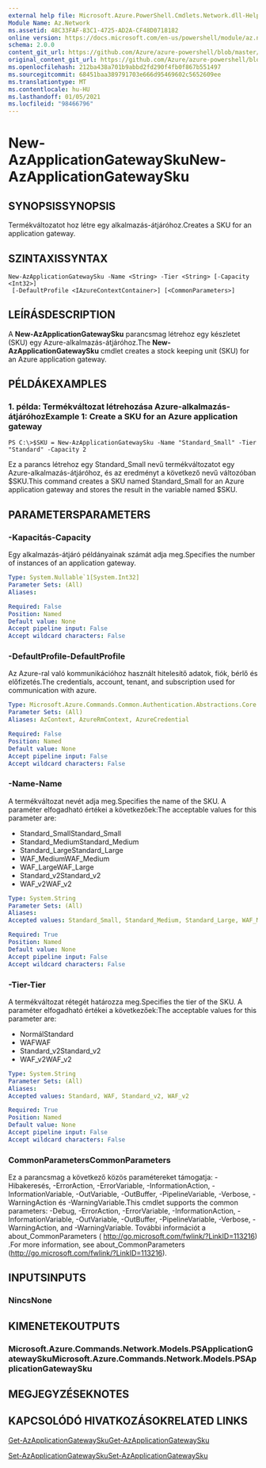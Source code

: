```yaml
---
external help file: Microsoft.Azure.PowerShell.Cmdlets.Network.dll-Help.xml
Module Name: Az.Network
ms.assetid: 48C33FAF-83C1-4725-AD2A-CF48D0718182
online version: https://docs.microsoft.com/en-us/powershell/module/az.network/new-azapplicationgatewaysku
schema: 2.0.0
content_git_url: https://github.com/Azure/azure-powershell/blob/master/src/Network/Network/help/New-AzApplicationGatewaySku.md
original_content_git_url: https://github.com/Azure/azure-powershell/blob/master/src/Network/Network/help/New-AzApplicationGatewaySku.md
ms.openlocfilehash: 212ba438a701b9abbd2fd290f4fb0f867b551497
ms.sourcegitcommit: 68451baa389791703e666d95469602c5652609ee
ms.translationtype: MT
ms.contentlocale: hu-HU
ms.lasthandoff: 01/05/2021
ms.locfileid: "98466796"
---
```

# <span data-ttu-id="07f30-101">New-AzApplicationGatewaySku</span><span class="sxs-lookup"><span data-stu-id="07f30-101">New-AzApplicationGatewaySku</span></span>

## <span data-ttu-id="07f30-102">SYNOPSIS</span><span class="sxs-lookup"><span data-stu-id="07f30-102">SYNOPSIS</span></span>
<span data-ttu-id="07f30-103">Termékváltozatot hoz létre egy alkalmazás-átjáróhoz.</span><span class="sxs-lookup"><span data-stu-id="07f30-103">Creates a SKU for an application gateway.</span></span>

## <span data-ttu-id="07f30-104">SZINTAXIS</span><span class="sxs-lookup"><span data-stu-id="07f30-104">SYNTAX</span></span>

```
New-AzApplicationGatewaySku -Name <String> -Tier <String> [-Capacity <Int32>]
 [-DefaultProfile <IAzureContextContainer>] [<CommonParameters>]
```

## <span data-ttu-id="07f30-105">LEÍRÁS</span><span class="sxs-lookup"><span data-stu-id="07f30-105">DESCRIPTION</span></span>
<span data-ttu-id="07f30-106">A **New-AzApplicationGatewaySku** parancsmag létrehoz egy készletet (SKU) egy Azure-alkalmazás-átjáróhoz.</span><span class="sxs-lookup"><span data-stu-id="07f30-106">The **New-AzApplicationGatewaySku** cmdlet creates a stock keeping unit (SKU) for an Azure application gateway.</span></span>

## <span data-ttu-id="07f30-107">PÉLDÁK</span><span class="sxs-lookup"><span data-stu-id="07f30-107">EXAMPLES</span></span>

### <span data-ttu-id="07f30-108">1. példa: Termékváltozat létrehozása Azure-alkalmazás-átjáróhoz</span><span class="sxs-lookup"><span data-stu-id="07f30-108">Example 1: Create a SKU for an Azure application gateway</span></span>
```
PS C:\>$SKU = New-AzApplicationGatewaySku -Name "Standard_Small" -Tier "Standard" -Capacity 2
```

<span data-ttu-id="07f30-109">Ez a parancs létrehoz egy Standard_Small nevű termékváltozatot egy Azure-alkalmazás-átjáróhoz, és az eredményt a következő nevű változóban $SKU.</span><span class="sxs-lookup"><span data-stu-id="07f30-109">This command creates a SKU named Standard_Small for an Azure application gateway and stores the result in the variable named $SKU.</span></span>

## <span data-ttu-id="07f30-110">PARAMETERS</span><span class="sxs-lookup"><span data-stu-id="07f30-110">PARAMETERS</span></span>

### <span data-ttu-id="07f30-111">-Kapacitás</span><span class="sxs-lookup"><span data-stu-id="07f30-111">-Capacity</span></span>
<span data-ttu-id="07f30-112">Egy alkalmazás-átjáró példányainak számát adja meg.</span><span class="sxs-lookup"><span data-stu-id="07f30-112">Specifies the number of instances of an application gateway.</span></span>

```yaml
Type: System.Nullable`1[System.Int32]
Parameter Sets: (All)
Aliases:

Required: False
Position: Named
Default value: None
Accept pipeline input: False
Accept wildcard characters: False
```

### <span data-ttu-id="07f30-113">-DefaultProfile</span><span class="sxs-lookup"><span data-stu-id="07f30-113">-DefaultProfile</span></span>
<span data-ttu-id="07f30-114">Az Azure-ral való kommunikációhoz használt hitelesítő adatok, fiók, bérlő és előfizetés.</span><span class="sxs-lookup"><span data-stu-id="07f30-114">The credentials, account, tenant, and subscription used for communication with azure.</span></span>

```yaml
Type: Microsoft.Azure.Commands.Common.Authentication.Abstractions.Core.IAzureContextContainer
Parameter Sets: (All)
Aliases: AzContext, AzureRmContext, AzureCredential

Required: False
Position: Named
Default value: None
Accept pipeline input: False
Accept wildcard characters: False
```

### <span data-ttu-id="07f30-115">-Name</span><span class="sxs-lookup"><span data-stu-id="07f30-115">-Name</span></span>
<span data-ttu-id="07f30-116">A termékváltozat nevét adja meg.</span><span class="sxs-lookup"><span data-stu-id="07f30-116">Specifies the name of the SKU.</span></span>
<span data-ttu-id="07f30-117">A paraméter elfogadható értékei a következőek:</span><span class="sxs-lookup"><span data-stu-id="07f30-117">The acceptable values for this parameter are:</span></span>
- <span data-ttu-id="07f30-118">Standard_Small</span><span class="sxs-lookup"><span data-stu-id="07f30-118">Standard_Small</span></span>
- <span data-ttu-id="07f30-119">Standard_Medium</span><span class="sxs-lookup"><span data-stu-id="07f30-119">Standard_Medium</span></span>
- <span data-ttu-id="07f30-120">Standard_Large</span><span class="sxs-lookup"><span data-stu-id="07f30-120">Standard_Large</span></span>
- <span data-ttu-id="07f30-121">WAF_Medium</span><span class="sxs-lookup"><span data-stu-id="07f30-121">WAF_Medium</span></span>
- <span data-ttu-id="07f30-122">WAF_Large</span><span class="sxs-lookup"><span data-stu-id="07f30-122">WAF_Large</span></span>
- <span data-ttu-id="07f30-123">Standard_v2</span><span class="sxs-lookup"><span data-stu-id="07f30-123">Standard_v2</span></span>
- <span data-ttu-id="07f30-124">WAF_v2</span><span class="sxs-lookup"><span data-stu-id="07f30-124">WAF_v2</span></span>

```yaml
Type: System.String
Parameter Sets: (All)
Aliases:
Accepted values: Standard_Small, Standard_Medium, Standard_Large, WAF_Medium, WAF_Large, Standard_v2, WAF_v2

Required: True
Position: Named
Default value: None
Accept pipeline input: False
Accept wildcard characters: False
```

### <span data-ttu-id="07f30-125">-Tier</span><span class="sxs-lookup"><span data-stu-id="07f30-125">-Tier</span></span>
<span data-ttu-id="07f30-126">A termékváltozat rétegét határozza meg.</span><span class="sxs-lookup"><span data-stu-id="07f30-126">Specifies the tier of the SKU.</span></span>
<span data-ttu-id="07f30-127">A paraméter elfogadható értékei a következőek:</span><span class="sxs-lookup"><span data-stu-id="07f30-127">The acceptable values for this parameter are:</span></span>
- <span data-ttu-id="07f30-128">Normál</span><span class="sxs-lookup"><span data-stu-id="07f30-128">Standard</span></span>
- <span data-ttu-id="07f30-129">WAF</span><span class="sxs-lookup"><span data-stu-id="07f30-129">WAF</span></span>
- <span data-ttu-id="07f30-130">Standard_v2</span><span class="sxs-lookup"><span data-stu-id="07f30-130">Standard_v2</span></span>
- <span data-ttu-id="07f30-131">WAF_v2</span><span class="sxs-lookup"><span data-stu-id="07f30-131">WAF_v2</span></span>

```yaml
Type: System.String
Parameter Sets: (All)
Aliases:
Accepted values: Standard, WAF, Standard_v2, WAF_v2

Required: True
Position: Named
Default value: None
Accept pipeline input: False
Accept wildcard characters: False
```

### <span data-ttu-id="07f30-132">CommonParameters</span><span class="sxs-lookup"><span data-stu-id="07f30-132">CommonParameters</span></span>
<span data-ttu-id="07f30-133">Ez a parancsmag a következő közös paramétereket támogatja: -Hibakeresés, -ErrorAction, -ErrorVariable, -InformationAction, -InformationVariable, -OutVariable, -OutBuffer, -PipelineVariable, -Verbose, -WarningAction és -WarningVariable.</span><span class="sxs-lookup"><span data-stu-id="07f30-133">This cmdlet supports the common parameters: -Debug, -ErrorAction, -ErrorVariable, -InformationAction, -InformationVariable, -OutVariable, -OutBuffer, -PipelineVariable, -Verbose, -WarningAction, and -WarningVariable.</span></span> <span data-ttu-id="07f30-134">További információt a about_CommonParameters ( http://go.microsoft.com/fwlink/?LinkID=113216) .</span><span class="sxs-lookup"><span data-stu-id="07f30-134">For more information, see about_CommonParameters (http://go.microsoft.com/fwlink/?LinkID=113216).</span></span>

## <span data-ttu-id="07f30-135">INPUTS</span><span class="sxs-lookup"><span data-stu-id="07f30-135">INPUTS</span></span>

### <span data-ttu-id="07f30-136">Nincs</span><span class="sxs-lookup"><span data-stu-id="07f30-136">None</span></span>

## <span data-ttu-id="07f30-137">KIMENETEK</span><span class="sxs-lookup"><span data-stu-id="07f30-137">OUTPUTS</span></span>

### <span data-ttu-id="07f30-138">Microsoft.Azure.Commands.Network.Models.PSApplicationGatewaySku</span><span class="sxs-lookup"><span data-stu-id="07f30-138">Microsoft.Azure.Commands.Network.Models.PSApplicationGatewaySku</span></span>

## <span data-ttu-id="07f30-139">MEGJEGYZÉSEK</span><span class="sxs-lookup"><span data-stu-id="07f30-139">NOTES</span></span>

## <span data-ttu-id="07f30-140">KAPCSOLÓDÓ HIVATKOZÁSOK</span><span class="sxs-lookup"><span data-stu-id="07f30-140">RELATED LINKS</span></span>

[<span data-ttu-id="07f30-141">Get-AzApplicationGatewaySku</span><span class="sxs-lookup"><span data-stu-id="07f30-141">Get-AzApplicationGatewaySku</span></span>](./Get-AzApplicationGatewaySku.md)

[<span data-ttu-id="07f30-142">Set-AzApplicationGatewaySku</span><span class="sxs-lookup"><span data-stu-id="07f30-142">Set-AzApplicationGatewaySku</span></span>](./Set-AzApplicationGatewaySku.md)



